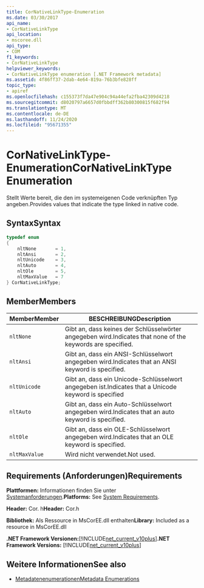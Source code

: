 ```yaml
---
title: CorNativeLinkType-Enumeration
ms.date: 03/30/2017
api_name:
- CorNativeLinkType
api_location:
- mscoree.dll
api_type:
- COM
f1_keywords:
- CorNativeLinkType
helpviewer_keywords:
- CorNativeLinkType enumeration [.NET Framework metadata]
ms.assetid: 4f86ff37-2dab-4e64-819a-76b3bfe828ff
topic_type:
- apiref
ms.openlocfilehash: c155373f7da47e904c94a44efa2fba42309d4218
ms.sourcegitcommit: d8020797a6657d0fbbdff362b80300815f682f94
ms.translationtype: MT
ms.contentlocale: de-DE
ms.lasthandoff: 11/24/2020
ms.locfileid: "95671355"
---
```

# <a name="cornativelinktype-enumeration"></a><span data-ttu-id="24fb5-102">CorNativeLinkType-Enumeration</span><span class="sxs-lookup"><span data-stu-id="24fb5-102">CorNativeLinkType Enumeration</span></span>

<span data-ttu-id="24fb5-103">Stellt Werte bereit, die den im systemeigenen Code verknüpften Typ angeben.</span><span class="sxs-lookup"><span data-stu-id="24fb5-103">Provides values that indicate the type linked in native code.</span></span>  
  
## <a name="syntax"></a><span data-ttu-id="24fb5-104">Syntax</span><span class="sxs-lookup"><span data-stu-id="24fb5-104">Syntax</span></span>  
  
```cpp  
typedef enum
{  
    nltNone       = 1,  
    nltAnsi       = 2,  
    nltUnicode    = 3,  
    nltAuto       = 4,  
    nltOle        = 5,  
    nltMaxValue   = 7  
} CorNativeLinkType;  
```  
  
## <a name="members"></a><span data-ttu-id="24fb5-105">Member</span><span class="sxs-lookup"><span data-stu-id="24fb5-105">Members</span></span>  
  
|<span data-ttu-id="24fb5-106">Member</span><span class="sxs-lookup"><span data-stu-id="24fb5-106">Member</span></span>|<span data-ttu-id="24fb5-107">BESCHREIBUNG</span><span class="sxs-lookup"><span data-stu-id="24fb5-107">Description</span></span>|  
|------------|-----------------|  
|`nltNone`|<span data-ttu-id="24fb5-108">Gibt an, dass keines der Schlüsselwörter angegeben wird.</span><span class="sxs-lookup"><span data-stu-id="24fb5-108">Indicates that none of the keywords are specified.</span></span>|  
|`nltAnsi`|<span data-ttu-id="24fb5-109">Gibt an, dass ein ANSI-Schlüsselwort angegeben wird.</span><span class="sxs-lookup"><span data-stu-id="24fb5-109">Indicates that an ANSI keyword is specified.</span></span>|  
|`nltUnicode`|<span data-ttu-id="24fb5-110">Gibt an, dass ein Unicode-Schlüsselwort angegeben ist.</span><span class="sxs-lookup"><span data-stu-id="24fb5-110">Indicates that a Unicode keyword is specified</span></span>|  
|`nltAuto`|<span data-ttu-id="24fb5-111">Gibt an, dass ein Auto-Schlüsselwort angegeben wird.</span><span class="sxs-lookup"><span data-stu-id="24fb5-111">Indicates that an auto keyword is specified.</span></span>|  
|`nltOle`|<span data-ttu-id="24fb5-112">Gibt an, dass ein OLE-Schlüsselwort angegeben wird.</span><span class="sxs-lookup"><span data-stu-id="24fb5-112">Indicates that an OLE keyword is specified.</span></span>|  
|`nltMaxValue`|<span data-ttu-id="24fb5-113">Wird nicht verwendet.</span><span class="sxs-lookup"><span data-stu-id="24fb5-113">Not used.</span></span>|  
  
## <a name="requirements"></a><span data-ttu-id="24fb5-114">Requirements (Anforderungen)</span><span class="sxs-lookup"><span data-stu-id="24fb5-114">Requirements</span></span>  

 <span data-ttu-id="24fb5-115">**Plattformen:** Informationen finden Sie unter [Systemanforderungen](../../get-started/system-requirements.md).</span><span class="sxs-lookup"><span data-stu-id="24fb5-115">**Platforms:** See [System Requirements](../../get-started/system-requirements.md).</span></span>  
  
 <span data-ttu-id="24fb5-116">**Header:** Cor. h</span><span class="sxs-lookup"><span data-stu-id="24fb5-116">**Header:** Cor.h</span></span>  
  
 <span data-ttu-id="24fb5-117">**Bibliothek:** Als Ressource in MsCorEE.dll enthalten</span><span class="sxs-lookup"><span data-stu-id="24fb5-117">**Library:** Included as a resource in MsCorEE.dll</span></span>  
  
 <span data-ttu-id="24fb5-118">**.NET Framework Versionen:**[!INCLUDE[net_current_v10plus](../../../../includes/net-current-v10plus-md.md)]</span><span class="sxs-lookup"><span data-stu-id="24fb5-118">**.NET Framework Versions:** [!INCLUDE[net_current_v10plus](../../../../includes/net-current-v10plus-md.md)]</span></span>  
  
## <a name="see-also"></a><span data-ttu-id="24fb5-119">Weitere Informationen</span><span class="sxs-lookup"><span data-stu-id="24fb5-119">See also</span></span>

- [<span data-ttu-id="24fb5-120">Metadatenenumerationen</span><span class="sxs-lookup"><span data-stu-id="24fb5-120">Metadata Enumerations</span></span>](metadata-enumerations.md)
